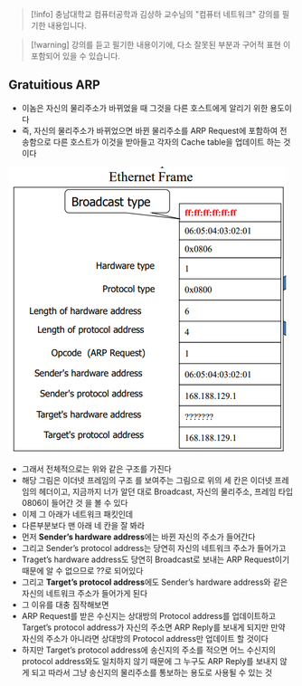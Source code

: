 > [!info] 충남대학교 컴퓨터공학과 김상하 교수님의 "컴퓨터 네트워크" 강의를 필기한 내용입니다.

> [!warning] 강의를 듣고 필기한 내용이기에, 다소 잘못된 부분과 구어적 표현 이 포함되어 있을 수 있습니다.

## Gratuitious ARP

- 이놈은 자신의 물리주소가 바뀌었을 때 그것을 다른 호스트에게 알리기 위한 용도이다
- 즉, 자신의 물리주소가 바뀌었으면 바뀐 물리주소를 ARP Request에 포함하여 전송함으로 다른 호스트가 이것을 받아들고 각자의 Cache table을 업데이트 하는 것이다

![%E1%84%89%E1%85%B5%E1%86%AF%E1%84%89%E1%85%B3%E1%86%B804%20-%20GARP%203992cfa98edd4d10809c4f9cc7f0bd2e/image1.png](comnet.fall.2021.cse.cnu.ac.kr/images/prac03_3992cfa98edd4d10809c4f9cc7f0bd2e/image1.png)

- 그래서 전체적으로는 위와 같은 구조를 가진다
- 해당 그림은 이더넷 프레임의 구조 를 보여주는 그림으로 위의 세 칸은 이더넷 프레임의 헤더이고, 지금까지 너가 알던 대로 Broadcast, 자신의 물리주소, 프레임 타입 0806이 들어간 것 을 볼 수 있다
- 이제 그 아래가 네트워크 패킷인데
- 다른부분보다 맨 아래 네 칸을 잘 봐라
- 먼저 **Sender’s hardware address**에는 바뀐 자신의 주소가 들어간다
- 그리고 Sender’s protocol address는 당연히 자신의 네트워크 주소가 들어가고
- Traget’s hardware address도 당연히 Broadcast로 보내는 ARP Request이기 때문에 알 수 없으므로 ??로 되어있다
- 그리고 **Target’s protocol address**에도 Sender’s hardware address와 같은 자신의 네트워크 주소가 들어가게 된다
- 그 이유를 대충 짐작해보면
- ARP Request를 받은 수신지는 상대방의 Protocol address를 업데이트하고 Target’s protocol address가 자신의 주소면 ARP Reply를 보내게 되지만 만약 자신의 주소가 아니라면 상대방의 Protocol address만 업데이트 할 것이다
- 하지만 Target’s protocol address에 송신지의 주소를 적으면 어느 수신지의 protocol address와도 일치하지 않기 때문에 그 누구도 ARP Reply를 보내지 않게 되고 따라서 그냥 송신지의 물리주소를 통보하는 용도로 사용될 수 있는 것